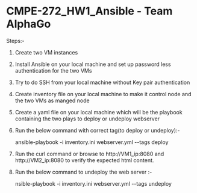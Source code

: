 # CMPE-272_HW1_Ansible - Team AlphaGo

Steps:-

1. Create two VM instances

2. Install Ansible on your local machine and set up password less authentication for the two VMs

3. Try to do SSH from your local machine without Key pair authentication

4. Create inventory file on your local machine to make it control node and the two VMs as manged node

5. Create a yaml file on your local machine which will be the playbook containing the two plays to deploy or undeploy webserver

6. Run the below command with correct tag(to deploy or undeploy):-

     ansible-playbook -i inventory.ini webserver.yml --tags deploy
   

7. Run the curl command or browse to http://VM1_ip:8080 and http://VM2_ip:8080 to verify the expected html content.

8. Run the below command to undeploy the web server :-

     nsible-playbook -i inventory.ini webserver.yml --tags undeploy

